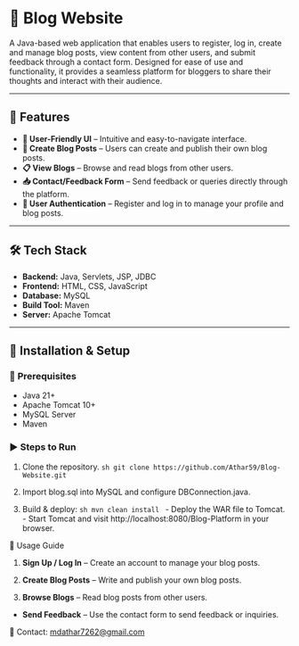 # 📝 **Blog Website**

A Java-based web application that enables users to register, log in, create and manage blog posts, view content from other users, and submit feedback through a contact form. Designed for ease of use and functionality, it provides a seamless platform for bloggers to share their thoughts and interact with their audience.

---

## 🚀 **Features**

- **🎨 User-Friendly UI** – Intuitive and easy-to-navigate interface.
- **📝 Create Blog Posts** – Users can create and publish their own blog posts.
- **📋 View Blogs** – Browse and read blogs from other users.
- **📥 Contact/Feedback Form** – Send feedback or queries directly through the platform.
- **🔐 User Authentication** – Register and log in to manage your profile and blog posts.

---

## 🛠 **Tech Stack**

- **Backend:** Java, Servlets, JSP, JDBC
- **Frontend:** HTML, CSS, JavaScript
- **Database:** MySQL
- **Build Tool:** Maven
- **Server:** Apache Tomcat

---

## 🚀 **Installation & Setup**

### 📌 **Prerequisites**

- Java 21+
- Apache Tomcat 10+
- MySQL Server
- Maven

### ▶️ **Steps to Run**
  1. Clone the repository.
    ```sh
    git clone https://github.com/Athar59/Blog-Website.git
    ```
  2. Import blog.sql into MySQL and configure DBConnection.java.

  3. Build & deploy:
    ```sh
    mvn clean install
    ```
    - Deploy the WAR file to Tomcat.
    - Start Tomcat and visit http://localhost:8080/Blog-Platform in your browser.

📖 Usage Guide
  1. **Sign Up / Log In** – Create an account to manage your blog posts.

  2. **Create Blog Posts** – Write and publish your own blog posts.

  3. **Browse Blogs** – Read blog posts from other users.

- **Send Feedback** – Use the contact form to send feedback or inquiries.

📩 Contact: mdathar7262@gmail.com